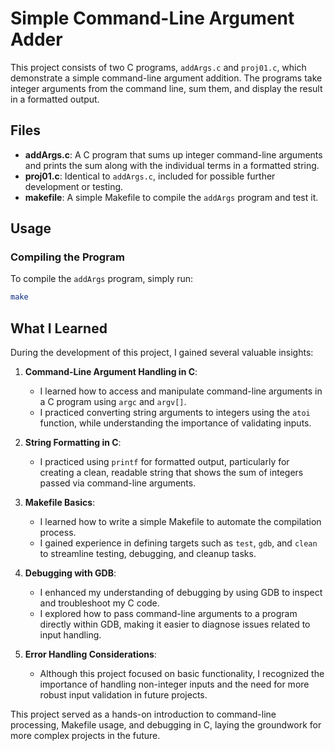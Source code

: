 # Simple Command-Line Argument Adder

This project consists of two C programs, `addArgs.c` and `proj01.c`, which demonstrate a simple command-line argument addition. The programs take integer arguments from the command line, sum them, and display the result in a formatted output.

## Files

- **addArgs.c**: A C program that sums up integer command-line arguments and prints the sum along with the individual terms in a formatted string.
- **proj01.c**: Identical to `addArgs.c`, included for possible further development or testing.
- **makefile**: A simple Makefile to compile the `addArgs` program and test it.

## Usage

### Compiling the Program

To compile the `addArgs` program, simply run:
```bash
make
```
## What I Learned

During the development of this project, I gained several valuable insights:

1. **Command-Line Argument Handling in C**:
   - I learned how to access and manipulate command-line arguments in a C program using `argc` and `argv[]`.
   - I practiced converting string arguments to integers using the `atoi` function, while understanding the importance of validating inputs.

2. **String Formatting in C**:
   - I practiced using `printf` for formatted output, particularly for creating a clean, readable string that shows the sum of integers passed via command-line arguments.

3. **Makefile Basics**:
   - I learned how to write a simple Makefile to automate the compilation process.
   - I gained experience in defining targets such as `test`, `gdb`, and `clean` to streamline testing, debugging, and cleanup tasks.

4. **Debugging with GDB**:
   - I enhanced my understanding of debugging by using GDB to inspect and troubleshoot my C code.
   - I explored how to pass command-line arguments to a program directly within GDB, making it easier to diagnose issues related to input handling.

5. **Error Handling Considerations**:
   - Although this project focused on basic functionality, I recognized the importance of handling non-integer inputs and the need for more robust input validation in future projects.

This project served as a hands-on introduction to command-line processing, Makefile usage, and debugging in C, laying the groundwork for more complex projects in the future.